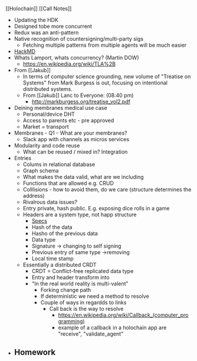 [[Holochain]] [[Call Notes]]

- Updating the HDK
- Designed tobe more concurrent
- Redux was an anti-pattern
- Native recognition of countersigning/multi-party sigs
    - Fetching multiple patterns from multiple agents will be much easier
- [HackMD](https://hackmd.io/9BI8OQKhSAKyZ5Kc95cJcg)
- Whats Lamport, whats concurrency? (Martin DOW)
    - https://en.wikipedia.org/wiki/TLA%2B
- From [[Jakub]]
    - In terms of computer science grounding, new volume of "Treatise on Systems" from Mark Burgess is out, focusing on intentional distributed systems.
    - From [[Jakub]] Lanc to Everyone: (08:40 pm)
        - http://markburgess.org/treatise_vol2.pdf
- Deining membranes medical use case
    - Personal/device DHT
    - Access to parents etc - pre approved
    - Market = transport
- Membranes - Q1 - What are your membranes?
    - Slack app with channels as micros services
- Modularity and code reuse
    - What can be reused / mixed in? Integration
- Entries
    - Colums in relational database
    - Graph schema
    - What makes the data valid, what are we including
    - Functions that are allowed e.g. CRUD
    - Colllisions - how to avoid them, do we care (structure determines the address)
    - Rivalrous data issues? 
    - Entry private, hash public. E.g. exposing dice rolls in a game
    - Headers are a system type, not happ structure
        - [Specs](https://docs.rs/holochain_core_types/0.0.45-alpha1/holochain_core_types/chain_header/struct.ChainHeader.html)
        - Hash of the data
        - Hasho of the previous data
        - Data type
        - Signature -> changing to self signing
        - Previous entry of same type ->removing
        - Local time stamp
    - Essentially a distributed CRDT
        - CRDT = Conflict-free replicated data type
        - Entry and header transform into 
        - "In the real world reality is multi-valent"
            - Forking change path
            - If deterministic we need a method to resolve
            - Couple of ways in regardds to links
                - Call back is the way to resolve
                    - https://en.wikipedia.org/wiki/Callback_(computer_programming)
                    - example of a callback in a holochain app are "receive", "validate_agent" 
- Homework
    - 
